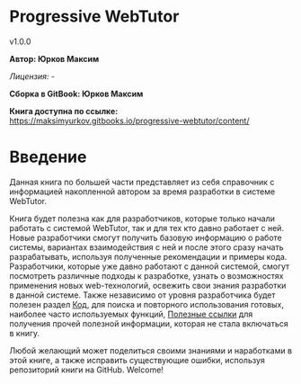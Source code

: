 # Progressive WebTutor

v1.0.0 

**Автор: Юрков Максим**

_Лицензия:_ -

**Сборка в GitBook: Юрков Максим**

**Книга доступна по ссылке:** https://maksimyurkov.gitbooks.io/progressive-webtutor/content/

# Введение

Данная книга по большей части представляет из себя справочник с информацией накопленной автором за время разработки в системе WebTutor.

Книга будет полезна как для разработчиков, которые только начали работать с системой WebTutor, так и для тех кто давно работает с ней. Новые разработчики смогут получить базовую информацию о работе системы, вариантах взаимодействия с ней и после этого сразу начать разрабатывать, используя полученные рекомендации и примеры кода. Разработчики, которые уже давно работают с данной системой, смогут посмотреть различные подходы к разработке, узнать о возможностях применения новых web-технологий, освежить свои знания разработки в данной системе. Также независимо от уровня разработчика будет полезен раздел [Код](chapters/chapter4.md), для поиска и повторного использования готовых, наиболее часто используемых функций, [Полезные ссылки](chapters/chapter7.md) для получения прочей полезной информации, которая не стала включаться в книгу.

Любой желающий может поделиться своими знаниями и наработками в этой книге, а также исправить существующие ошибки, используя репозиторий книги на GitHub. Welcome!
